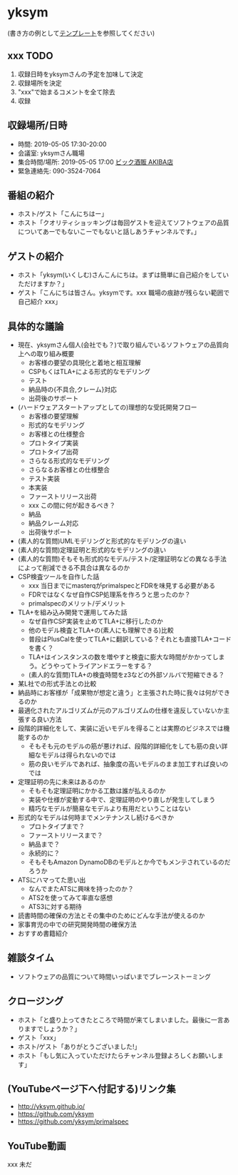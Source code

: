# yksym

(書き方の例として[テンプレート](../../template/README.md)を参照してください)

## xxx TODO

1. 収録日時をyksymさんの予定を加味して決定
2. 収録場所を決定
3. "xxx"で始まるコメントを全て除去
4. 収録

## 収録場所/日時

* 時間: 2019-05-05 17:30-20:00
* 会議室: yksymさん職場
* 集合時間/場所: 2019-05-05 17:00 [ビック酒販 AKIBA店](https://goo.gl/maps/vJUegmvrcPT2cGkn9)
* 緊急連絡先: 090-3524-7064

## 番組の紹介

* ホスト/ゲスト「こんにちはー」
* ホスト「クオリティショッキングは毎回ゲストを迎えてソフトウェアの品質についてあーでもないこーでもないと話しあうチャンネルです。」

## ゲストの紹介

* ホスト「yksym(いくしむ)さんこんにちは。まずは簡単に自己紹介をしていただけますか？」
* ゲスト「こんにちは皆さん。yksymです。xxx 職場の痕跡が残らない範囲で自己紹介 xxx」

## 具体的な議論

* 現在、yksymさん個人(会社でも？)で取り組んでいるソフトウェアの品質向上への取り組み概要
    * お客様の要望の具現化と着地と相互理解
    * CSPもくはTLA+による形式的なモデリング
    * テスト
    * 納品時の{不具合,クレーム}対応
    * 出荷後のサポート
* (ハードウェアスタートアップとしての)理想的な受託開発フロー
    * お客様の要望理解
    * 形式的なモデリング
    * お客様との仕様整合
    * プロトタイプ実装
    * プロトタイプ出荷
    * さらなる形式的なモデリング
    * さらなるお客様との仕様整合
    * テスト実装
    * 本実装
    * ファーストリリース出荷
    * xxx この間に何が起きるべき？
    * 納品
    * 納品クレーム対応
    * 出荷後サポート
* (素人的な質問)UMLモデリングと形式的なモデリングの違い
* (素人的な質問)定理証明と形式的なモデリングの違い
* (素人的な質問)そもそも形式的なモデル/テスト/定理証明などの異なる手法によって削減できる不具合は異なるのか
* CSP検査ツールを自作した話
    * xxx 当日までにmasterqがprimalspecとFDRを味見する必要がある
    * FDRではなくなぜ自作CSP処理系を作ろうと思ったのか？
    * primalspecのメリット/デメリット
* TLA+を組み込み開発で運用してみた話
    * なぜ自作CSP実装を止めてTLA+に移行したのか
    * 他のモデル検査とTLA+の(素人にも理解できる)比較
    * 普段はPlusCalを使ってTLA+に翻訳している？それとも直接TLA+コードを書く？
    * TLA+はインスタンスの数を増やすと検査に膨大な時間がかかってしまう。どうやってトライアンドエラーをする？
    * (素人的な質問)TLA+の検査時間をz3などの外部ソルバで短縮できる？
* 某L社での形式手法との比較
* 納品時にお客様が「成果物が想定と違う」と主張された時に我々は何ができるのか
* 最適化されたアルゴリズムが元のアルゴリズムの仕様を違反していないか主張する良い方法
* 段階的詳細化をして、実装に近いモデルを得ることは実際のビジネスでは機能するのか
    * そもそも元のモデルの筋が悪ければ、段階的詳細化をしても筋の良い詳細なモデルは得られないのでは
    * 筋の良いモデルであれば、抽象度の高いモデルのまま加工すれば良いのでは
* 定理証明の先に未来はあるのか
    * そもそも定理証明にかかる工数は誰が払えるのか
    * 実装や仕様が変動する中で、定理証明のやり直しが発生してしまう
    * 精巧なモデルが簡易なモデルより有用だということはない
* 形式的なモデルは何時までメンテナンスし続けるべきか
    * プロトタイプまで？
    * ファーストリリースまで？
    * 納品まで？
    * 永続的に？
    * そもそもAmazon DynamoDBのモデルとか今でもメンテされているのだろうか
* ATSにハマってた思い出
    * なんでまたATSに興味を持ったのか？
    * ATS2を使ってみて率直な感想
    * ATS3に対する期待
* 読書時間の確保の方法とその集中のためにどんな手法が使えるのか
* 家事育児の中での研究開発時間の確保方法
* おすすめ書籍紹介

## 雑談タイム

* ソフトウェアの品質について時間いっぱいまでブレーンストーミング

## クロージング

* ホスト「と盛り上ってきたところで時間が来てしまいました。最後に一言ありますでしょうか？」
* ゲスト「xxx」
* ホスト/ゲスト「ありがとうございました!」
* ホスト「もし気に入っていただけたらチャンネル登録よろしくお願いします」

## (YouTubeページ下へ付記する)リンク集

* http://yksym.github.io/
* https://github.com/yksym
* https://github.com/yksym/primalspec

## YouTube動画

xxx 未だ
